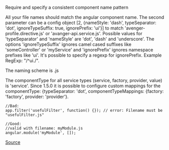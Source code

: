 Require and specify a consistent component name pattern

All your file names should match the angular component name. The second parameter can be a config object [2, {nameStyle: 'dash', typeSeparator: 'dot', ignoreTypeSuffix: true, ignorePrefix: 'ui'}] to match 'avenger-profile.directive.js' or 'avanger-api.service.js'. Possible values for 'typeSeparator' and 'nameStyle' are 'dot', 'dash' and 'underscore'. The options 'ignoreTypeSuffix' ignores camel cased suffixes like 'someController' or 'myService' and 'ignorePrefix' ignores namespace prefixes like 'ui'. It's possible to specify a regexp for ignorePrefix. Example RegExp: "/^ui./".

The naming scheme is <componentName><typeSeparator><componentType>.js

The componentType for all service types (service, factory, provider, value) is 'service'. Since 1.5.0 it is possible to configure custom mappings for the componentType: {typeSeparator: 'dot', componentTypeMappings: {factory: 'factory', provider: 'provider'}.

```
//Bad:
app.filter('usefulFilter', function() {}); // error: Filename must be "usefulFilter.js"

//Good:
//valid with filename: myModule.js
angular.module('myModule', []);
```

[Source](https://github.com/EmmanuelDemey/eslint-plugin-angular/blob/HEAD/docs/rules/file-name.md)
